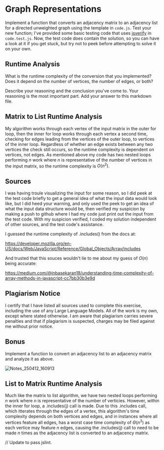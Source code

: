 # Graph Representations

Implement a function that converts an adjacency matrix to an adjacency list for
a directed unweighted graph using the template in `code.js`. Test your new
function; I've provided some basic testing code that uses
[jsverify](https://jsverify.github.io/) in `code.test.js`. Now, the test code
does contain the solution, so you can have a look at it if you get stuck, but
try not to peek before attempting to solve it on your own.

## Runtime Analysis

What is the runtime complexity of the conversion that you implemented? Does it
depend on the number of vertices, the number of edges, or both?

Describe your reasoning and the conclusion you've come to. Your reasoning is the
most important part. Add your answer to this markdown file.

## Matrix to List Runtime Analysis

My algorithm works through each vertex of the input matrix in the outer for loop,
then the inner for loop works through each vertex a second time, checking for
edges leading from the vertices of the outer loop, to vertices of the inner
loop. Regardless of whether an edge exists between any two vertices the check
still occurs, so the runtime complexity is dependent on vertices, not edges.
As mentioned above my code has two nested loops performing $n$ work where $n$
is representative of the number of vertices in the input matrix, so the
runtime complexity is $O(n^2)$.  

## Sources

I was having troule visualizing the input for some reason, so I did peek at the
test code briefly to get a general idea of what the input data would look like,
but I did heed your warning, and only used the peek to get an idea of what the
input data structure would be, then verified my suspicion by making a push to
github where I had my code just print out the input from the test code. With my
suspicion verified, I coded my solution independent of other sources, and the
test code's assistance.  

I guessed the runtime complexity of .includes() from the docs at:  

https://developer.mozilla.org/en-US/docs/Web/JavaScript/Reference/Global_Objects/Array/includes  

And trusted that this souces wouldn't lie to me about my guess of $O(n)$ being accurate:  

https://medium.com/@inbasekaran18/understanding-time-complexity-of-array-methods-in-javascript-cc7bb30b3e9d  

## Plagiarism Notice

I certify that I have listed all sources used to complete this exercise, including the use of any Large Language Models. All of the work is my own, except where stated otherwise. I am aware that plagiarism carries severe penalties and that if plagiarism is suspected, charges may be filed against me without prior notice.  

## Bonus

Implement a function to convert an adjacency list to an adjacency matrix and
analyze it as above.  

![Notes_250412_160913](https://github.com/user-attachments/assets/9a245dee-b563-4992-815c-2cf5b6ee7389)

## List to Matrix Runtime Analysis

Much like the matrix to list algorithm, we have two nested loops performing $n$
work where $n$ is representative of the number of verticies. However, within the
inner for loop, a .includes(j) call is made. Due to this .includes call, which
itterates through the edges of a vertex, this algorithm's time complexity depends
on both vertices and edges, and in instances where all vertices feature all
edges, has a worst case time complexity of $\Theta(n^3)$ as each vertice may
feature $n$ edges, causing the .includes(j) call to need to be made $n$ times as
the adjacency list is converted to an adjacency matrix.  

// Update to pass jslint.
